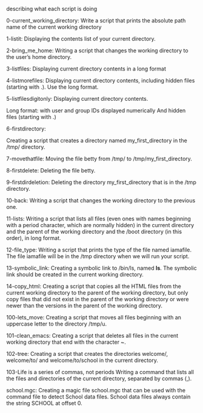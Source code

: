 describing what each script is doing

0-current_working_directory:
Write a script that prints the absolute path name of the current working directory

1-listit:
Displaying the contents list of your current directory.

2-bring_me_home:
Writing a script that changes the working directory to the user’s home directory.

3-listfiles:
Displaying current directory contents in a long format

4-listmorefiles:
Displaying current directory contents, including hidden files (starting with .). Use the long format.

5-listfilesdigitonly:
Displaying current directory contents.

Long format:
with user and group IDs displayed numerically
And hidden files (starting with .)

6-firstdirectory:

Creating a script that creates a directory named my_first_directory in the /tmp/ directory.

7-movethatfile:
Moving the file betty from /tmp/ to /tmp/my_first_directory.

8-firstdelete:
Deleting the file betty.

9-firstdirdeletion:
Deleting the directory my_first_directory that is in the /tmp directory.

10-back:
Writing a script that changes the working directory to the previous one.

11-lists:
Writing a script that lists all files (even ones with names beginning with a period character, which are normally hidden) in the current directory and the parent of the working directory and the /boot directory (in this order), in long format.


12-file_type:
Writing a script that prints the type of the file named iamafile. The file iamafile will be in the /tmp directory when we will run your script.

13-symbolic_link:
Creating a symbolic link to /bin/ls, named __ls__. The symbolic link should be created in the current working directory.

14-copy_html:
Creating a script that copies all the HTML files from the current working directory to the parent of the working directory, but only copy files that did not exist in the parent of the working directory or were newer than the versions in the parent of the working directory.

100-lets_move:
Creating a script that moves all files beginning with an uppercase letter to the directory /tmp/u.

101-clean_emacs:
Creating a script that deletes all files in the current working directory that end with the character ~.

102-tree:
Creating a script that creates the directories welcome/, welcome/to/ and welcome/to/school in the current directory.

103-Life is a series of commas, not periods
Writing a command that lists all the files and directories of the current directory, separated by commas (,).

school.mgc:
Creating a magic file school.mgc that can be used with the command file to detect School data files. School data files always contain the string SCHOOL at offset 0.
